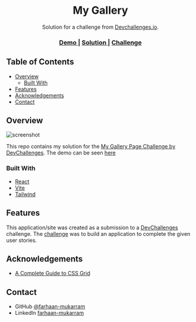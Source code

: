 <!-- Please update value in the {}  -->

<h1 align="center">My Gallery</h1>

<div align="center">
   Solution for a challenge from  <a href="http://devchallenges.io" target="_blank">Devchallenges.io</a>.
</div>

<div align="center">
  <h3>
    <a href="https://app.netlify.com/sites/my-gallery-page-by-farhaan/">
      Demo
    </a>
    <span> | </span>
    <a href="">
      Solution
    </a>
    <span> | </span>
    <a href="https://github.com/farhaan-mukarram/dev-challenges-my-gallery">
      Challenge
    </a>
  </h3>
</div>

<!-- TABLE OF CONTENTS -->

## Table of Contents

- [Overview](#overview)
  - [Built With](#built-with)
- [Features](#features)
- [Acknowledgements](#acknowledgements)
- [Contact](#contact)

<!-- OVERVIEW -->

## Overview

![screenshot](https://github.com/farhaan-mukarram/dev-challenges-my-gallery/assets/45497935/a3511eee-c942-42d5-bd48-6ea46e6242bf)

This repo contains my solution for the [My Gallery Page Challenge by DevChallenges](https://devchallenges.io/challenges/gcbWLxG6wdennelX7b8I). The demo can be seen [here](https://app.netlify.com/sites/my-gallery-page-by-farhaan/)


### Built With

<!-- This section should list any major frameworks that you built your project using. Here are a few examples.-->
- [React](https://reactjs.org/)
- [Vite](https://vitejs.dev/)
- [Tailwind](https://tailwindcss.com/)

## Features

<!-- List the features of your application or follow the template. Don't share the figma file here :) -->

This application/site was created as a submission to a [DevChallenges](https://devchallenges.io/challenges) challenge. The [challenge](https://devchallenges.io/challenges/gcbWLxG6wdennelX7b8I) was to build an application to complete the given user stories.

## Acknowledgements

<!-- This section should list any articles or add-ons/plugins that helps you to complete the project. This is optional but it will help you in the future. For exmpale -->

- [A Complete Guide to CSS Grid](https://css-tricks.com/snippets/css/complete-guide-grid/)

## Contact

- GitHub [@farhaan-mukarram](https://github.com/farhaan-mukarram/)
- LinkedIn [farhaan-mukarram](https://www.linkedin.com/in/farhaan-mukarram/)
